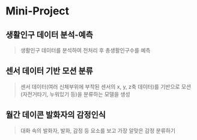 # Mini-Project

## 생활인구 데이터 분석-예측

> 생활인구 데이터를 분석하여 전처리 후 총생활인구수를 예측


## 센서 데이터 기반 모션 분류

> 센서 데이터(여러 신체부위에 부착된 센서의 x, y, z축 데이터)를 기반으로 모션(자전거타기, 누워있기 등)을 분류하는 모델을 생성 

## 월간 데이콘 발화자의 감정인식

> 대화 속의 발화자, 발화, 감정 등 요소를 보고 가장 알맞은 감정 분류하기
